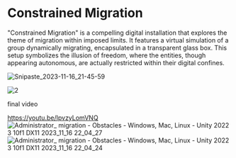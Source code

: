 # Constrained Migration
 
"Constrained Migration" is a compelling digital installation that explores the theme of migration within imposed limits. It features a virtual simulation of a group dynamically migrating, encapsulated in a transparent glass box. This setup symbolizes the illusion of freedom, where the entities, though appearing autonomous, are actually restricted within their digital confines. 


![Snipaste_2023-11-16_21-45-59](https://github.com/jessica-z6/migration/assets/145166338/35476bfd-e7b8-4540-b17b-eb66e16c1975)

![2](https://github.com/jessica-z6/migration/assets/145166338/24cea3a4-0dc6-4278-91ed-5fa917b03928)

final video

https://youtu.be/IpvzyLomVNQ
![Administrator_ migration - Obstacles - Windows, Mac, Linux - Unity 2022 3 10f1 _DX11_ 2023_11_16 22_04_27](https://github.com/jessica-z6/migration/assets/145166338/5a82c664-a320-4472-a76c-ecbbfe5d3e0c)
![Administrator_ migration - Obstacles - Windows, Mac, Linux - Unity 2022 3 10f1 _DX11_ 2023_11_16 22_04_24](https://github.com/jessica-z6/migration/assets/145166338/1988f629-f513-468f-98df-54d6201ff0b7)



